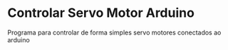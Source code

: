 # Controlar Servo Motor Arduino
Programa para controlar de forma simples servo motores conectados ao arduino
